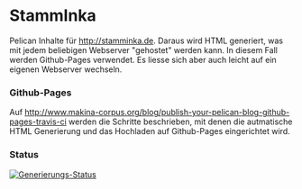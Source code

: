StammInka
=========

Pelican Inhalte für http://stamminka.de. Daraus wird HTML generiert, was mit jedem beliebigen Webserver
"gehostet" werden kann. In diesem Fall werden Github-Pages verwendet. Es liesse sich aber auch leicht auf ein
eigenen Webserver wechseln.

### Github-Pages
Auf http://www.makina-corpus.org/blog/publish-your-pelican-blog-github-pages-travis-ci werden die Schritte beschrieben,
mit denen die autmatische HTML Generierung und das Hochladen auf Github-Pages eingerichtet wird.

### Status
[![Generierungs-Status](https://api.travis-ci.org/lemmy/StammInka.png)](https://travis-ci.org/lemmy/StammInka)
